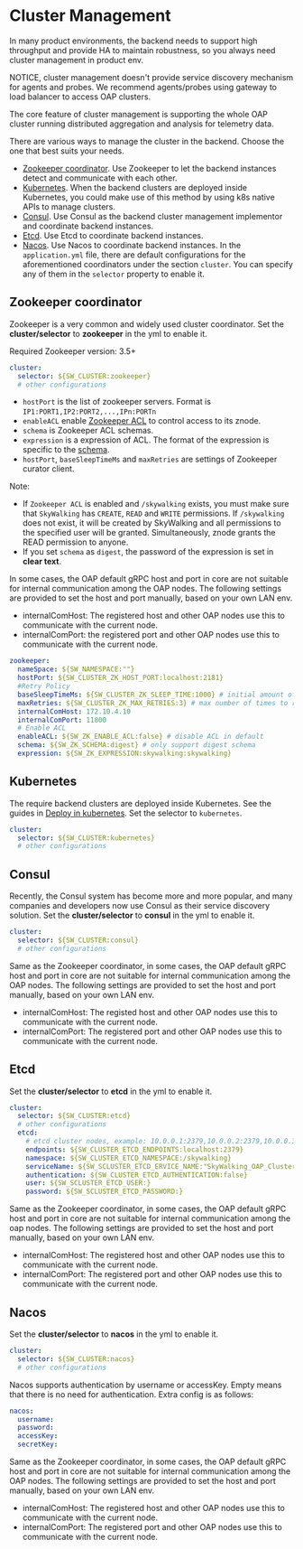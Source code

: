 # Cluster Management
In many product environments, the backend needs to support high throughput and provide HA to maintain robustness,
so you always need cluster management in product env.

NOTICE, cluster management doesn't provide service discovery mechanism for agents and probes. We recommend agents/probes using
gateway to load balancer to access OAP clusters.

The core feature of cluster management is supporting the whole OAP cluster running distributed aggregation and analysis for telemetry data.
 
There are various ways to manage the cluster in the backend. Choose the one that best suits your needs.

- [Zookeeper coordinator](#zookeeper-coordinator). Use Zookeeper to let the backend instances detect and communicate
with each other.
- [Kubernetes](#kubernetes). When the backend clusters are deployed inside Kubernetes, you could make use of this method
by using k8s native APIs to manage clusters.
- [Consul](#consul). Use Consul as the backend cluster management implementor and coordinate backend instances.
- [Etcd](#etcd). Use Etcd to coordinate backend instances.
- [Nacos](#nacos). Use Nacos to coordinate backend instances.
In the `application.yml` file, there are default configurations for the aforementioned coordinators under the section `cluster`.
You can specify any of them in the `selector` property to enable it.

## Zookeeper coordinator
Zookeeper is a very common and widely used cluster coordinator. Set the **cluster/selector** to **zookeeper** in the yml to enable it.

Required Zookeeper version: 3.5+

```yaml
cluster:
  selector: ${SW_CLUSTER:zookeeper}
  # other configurations
```

- `hostPort` is the list of zookeeper servers. Format is `IP1:PORT1,IP2:PORT2,...,IPn:PORTn`
- `enableACL` enable [Zookeeper ACL](https://zookeeper.apache.org/doc/r3.5.5/zookeeperProgrammers.html#sc_ZooKeeperAccessControl) to control access to its znode.
- `schema` is Zookeeper ACL schemas.
- `expression` is a expression of ACL. The format of the expression is specific to the [schema](https://zookeeper.apache.org/doc/r3.5.5/zookeeperProgrammers.html#sc_BuiltinACLSchemes). 
- `hostPort`, `baseSleepTimeMs` and `maxRetries` are settings of Zookeeper curator client.

Note: 
- If `Zookeeper ACL` is enabled and `/skywalking` exists, you must make sure that `SkyWalking` has `CREATE`, `READ` and `WRITE` permissions. If `/skywalking` does not exist, it will be created by SkyWalking and all permissions to the specified user will be granted. Simultaneously, znode grants the READ permission to anyone.
- If you set `schema` as `digest`, the password of the expression is set in **clear text**. 

In some cases, the OAP default gRPC host and port in core are not suitable for internal communication among the OAP nodes.
The following settings are provided to set the host and port manually, based on your own LAN env.
- internalComHost: The registered host and other OAP nodes use this to communicate with the current node.
- internalComPort: the registered port and other OAP nodes use this to communicate with the current node.

```yaml
zookeeper:
  nameSpace: ${SW_NAMESPACE:""}
  hostPort: ${SW_CLUSTER_ZK_HOST_PORT:localhost:2181}
  #Retry Policy
  baseSleepTimeMs: ${SW_CLUSTER_ZK_SLEEP_TIME:1000} # initial amount of time to wait between retries
  maxRetries: ${SW_CLUSTER_ZK_MAX_RETRIES:3} # max number of times to retry
  internalComHost: 172.10.4.10
  internalComPort: 11800
  # Enable ACL
  enableACL: ${SW_ZK_ENABLE_ACL:false} # disable ACL in default
  schema: ${SW_ZK_SCHEMA:digest} # only support digest schema
  expression: ${SW_ZK_EXPRESSION:skywalking:skywalking}
``` 


## Kubernetes
The require backend clusters are deployed inside Kubernetes. See the guides in [Deploy in kubernetes](backend-k8s.md).
Set the selector to `kubernetes`.

```yaml
cluster:
  selector: ${SW_CLUSTER:kubernetes}
  # other configurations
```

## Consul
Recently, the Consul system has become more and more popular, and many companies and developers now use Consul as 
their service discovery solution. Set the **cluster/selector** to **consul** in the yml to enable it.

```yaml
cluster:
  selector: ${SW_CLUSTER:consul}
  # other configurations
```

Same as the Zookeeper coordinator,
in some cases, the OAP default gRPC host and port in core are not suitable for internal communication among the OAP nodes.
The following settings are provided to set the host and port manually, based on your own LAN env.
- internalComHost: The registed host and other OAP nodes use this to communicate with the current node.
- internalComPort: The registered port and other OAP nodes use this to communicate with the current node.


## Etcd
Set the **cluster/selector** to **etcd** in the yml to enable it.

```yaml
cluster:
  selector: ${SW_CLUSTER:etcd}
  # other configurations
  etcd:
    # etcd cluster nodes, example: 10.0.0.1:2379,10.0.0.2:2379,10.0.0.3:2379
    endpoints: ${SW_CLUSTER_ETCD_ENDPOINTS:localhost:2379}
    namespace: ${SW_CLUSTER_ETCD_NAMESPACE:/skywalking}
    serviceName: ${SW_SCLUSTER_ETCD_ERVICE_NAME:"SkyWalking_OAP_Cluster"}
    authentication: ${SW_CLUSTER_ETCD_AUTHENTICATION:false}
    user: ${SW_SCLUSTER_ETCD_USER:}
    password: ${SW_SCLUSTER_ETCD_PASSWORD:}
```

Same as the Zookeeper coordinator,
in some cases, the OAP default gRPC host and port in core are not suitable for internal communication among the oap nodes.
The following settings are provided to set the host and port manually, based on your own LAN env.
- internalComHost: The registered host and other OAP nodes use this to communicate with the current node.
- internalComPort: The registered port and other OAP nodes use this to communicate with the current node.

## Nacos
Set the **cluster/selector** to **nacos** in the yml to enable it.

```yaml
cluster:
  selector: ${SW_CLUSTER:nacos}
  # other configurations
```

Nacos supports authentication by username or accessKey. Empty means that there is no need for authentication. Extra config is as follows:
```yaml
nacos:
  username:
  password:
  accessKey:
  secretKey:
```

Same as the Zookeeper coordinator,
in some cases, the OAP default gRPC host and port in core are not suitable for internal communication among the OAP nodes.
The following settings are provided to set the host and port manually, based on your own LAN env.
- internalComHost: The registered host and other OAP nodes use this to communicate with the current node.
- internalComPort: The registered port and other OAP nodes use this to communicate with the current node.
